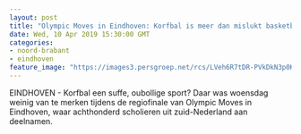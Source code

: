 ```yaml
---
layout: post
title: "Olympic Moves in Eindhoven: Korfbal is meer dan mislukt basketbal"
date: Wed, 10 Apr 2019 15:30:00 GMT
categories: 
- noord-brabant 
- eindhoven 
feature_image: "https://images3.persgroep.net/rcs/LVeh6R7tDR-PVkDkN3p0Ktxf_iI/diocontent/145244360/_fitwidth/400/?appId=21791a8992982cd8da851550a453bd7f&quality=0.7"
---
```


EINDHOVEN - Korfbal een suffe, oubollige sport? Daar was woensdag weinig van te merken tijdens de regiofinale van Olympic Moves in Eindhoven, waar achthonderd scholieren uit zuid-Nederland aan deelnamen.
